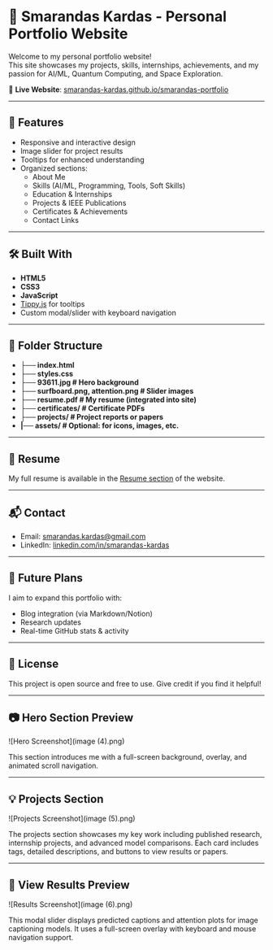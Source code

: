 # 🌟 Smarandas Kardas - Personal Portfolio Website

Welcome to my personal portfolio website!  
This site showcases my projects, skills, internships, achievements, and my passion for AI/ML, Quantum Computing, and Space Exploration.

🚀 **Live Website**: [smarandas-kardas.github.io/smarandas-portfolio](https://smarandas-kardas.github.io/Smarandas-Portfolio/)

---

## 📄 Features

- Responsive and interactive design
- Image slider for project results
- Tooltips for enhanced understanding
- Organized sections:
  - About Me
  - Skills (AI/ML, Programming, Tools, Soft Skills)
  - Education & Internships
  - Projects & IEEE Publications
  - Certificates & Achievements
  - Contact Links

---

## 🛠️ Built With

- **HTML5**
- **CSS3**
- **JavaScript**
- [Tippy.js](https://atomiks.github.io/tippyjs/) for tooltips
- Custom modal/slider with keyboard navigation

---

## 📂 Folder Structure

- **├── index.html**
- **├── styles.css**
- **├── 93611.jpg # Hero background**
- **├── surfboard.png, attention.png # Slider images**
- **├── resume.pdf # My resume (integrated into site)**
- **├── certificates/ # Certificate PDFs**
- **├── projects/ # Project reports or papers**
- **|── assets/ # Optional: for icons, images, etc.**

---

## 📜 Resume

My full resume is available in the [Resume section](https://smarandas-kardas.github.io/smarandas-portfolio/#RESUME) of the website.

---

## 📬 Contact

- Email: [smarandas.kardas@gmail.com](mailto:smarandas.kardas@gmail.com)
- LinkedIn: [linkedin.com/in/smarandas-kardas](https://linkedin.com/in/smarandas-kardas)

---

## 🧠 Future Plans

I aim to expand this portfolio with:

- Blog integration (via Markdown/Notion)
- Research updates
- Real-time GitHub stats & activity

---

## 🔖 License

This project is open source and free to use. Give credit if you find it helpful!

---

## 📷 Hero Section Preview

![Hero Screenshot](image (4).png)

This section introduces me with a full-screen background, overlay, and animated scroll navigation.

---

## 💡 Projects Section

![Projects Screenshot](image (5).png)

The projects section showcases my key work including published research, internship projects, and advanced model comparisons. Each card includes tags, detailed descriptions, and buttons to view results or papers.

---

## 🔬 View Results Preview

![Results Screenshot](image (6).png)

This modal slider displays predicted captions and attention plots for image captioning models. It uses a full-screen overlay with keyboard and mouse navigation support.
